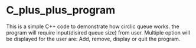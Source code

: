 # C_plus_plus_program
This is a simple C++ code to demonstrate how circlic queue works.
the program will require input(disired queue size) from user.
Multiple option will be displayed for the user are: Add, remove, display or quit the program.
